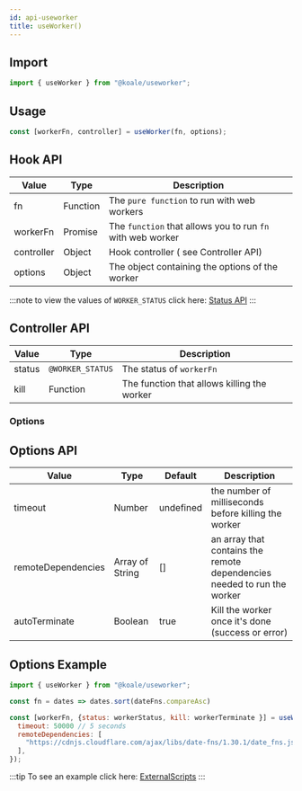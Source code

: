 ```yaml
---
id: api-useworker
title: useWorker()
---
```


## Import

```javascript
import { useWorker } from "@koale/useworker";
```

## Usage

```javascript
const [workerFn, controller] = useWorker(fn, options);
```

## Hook API

| Value           | Type             | Description                                                |
| --------------- | ---------------- | ---------------------------------------------------------- |
| fn              | Function         | The `pure function` to run with web workers                |
| workerFn        | Promise          | The `function` that allows you to run `fn` with web worker |
| controller      | Object           | Hook controller ( see Controller API)                      |
| options         | Object           | The object containing the options of the worker            |

:::note
to view the values of `WORKER_STATUS` click here: [Status API](./workerstatus.md)
:::

## Controller API

| Value           | Type             | Description                                                |
| --------------- | ---------------- | ---------------------------------------------------------- |
| status          | `@WORKER_STATUS` | The status of `workerFn`                                   |
| kill            | Function         | The function that allows killing the worker                 |

### Options

## Options API

| Value              | Type            | Default   | Description                                                               |
| ------------------ | --------------- | --------- | ------------------------------------------------------------------------- |
| timeout            | Number          | undefined | the number of milliseconds before killing the worker                      |
| remoteDependencies | Array of String | []        | an array that contains the remote dependencies needed to run the worker   |
| autoTerminate      | Boolean         | true      | Kill the worker once it's done (success or error)                         |

## Options Example

```javascript
import { useWorker } from "@koale/useworker";

const fn = dates => dates.sort(dateFns.compareAsc)

const [workerFn, {status: workerStatus, kill: workerTerminate }] = useWorker(fn, {
  timeout: 50000 // 5 seconds
  remoteDependencies: [
    "https://cdnjs.cloudflare.com/ajax/libs/date-fns/1.30.1/date_fns.js" // dateFns
  ],
});
```

:::tip
To see an example click here: [ExternalScripts](https://github.com/alewin/useWorker/blob/develop/example/src/pages/ExternalScripts/index.js)
:::
